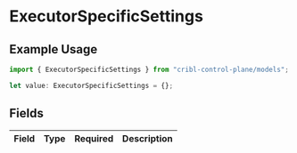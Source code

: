 # ExecutorSpecificSettings

## Example Usage

```typescript
import { ExecutorSpecificSettings } from "cribl-control-plane/models";

let value: ExecutorSpecificSettings = {};
```

## Fields

| Field       | Type        | Required    | Description |
| ----------- | ----------- | ----------- | ----------- |